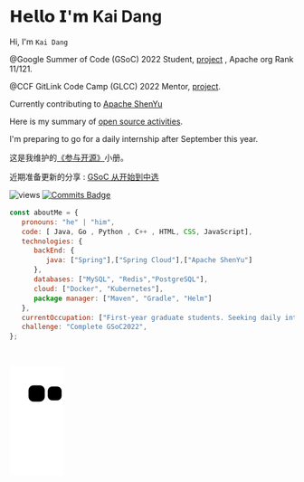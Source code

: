 # 𝗛𝗲𝗹𝗹𝗼 𝗜'𝗺 Kai Dang

Hi, I'm `Kai Dang`

@Google Summer of Code (GSoC) 2022 Student, [project](https://summerofcode.withgoogle.com/programs/2022/projects/wWJCM4HI) , Apache org Rank 11/121.

@CCF GitLink Code Camp (GLCC) 2022 Mentor, [project](https://www.gitlink.org.cn/glcc/subjects/detail/84).



Currently contributing to [Apache ShenYu](https://github.com/apache/incubator-shenyu)
<!-- 
Welcome to this [community](https://bbs.gsoc.com.cn/) for beginners of open source. -->
<!-- 

Welcome to subscribe to my newsletter： [Fowever Free](https://erdengk.zhubai.love/). -->

Here is my summary of [open source activities](https://erdengk.github.io/gsoc-analyse/cn/activity/).



I'm preparing to go for a daily internship after September this year. 

这是我维护的[《参与开源》](https://erdengk.github.io/gsoc-analyse/)小册。

近期准备更新的分享 : [GSoC 从开始到中选](http://erdengk.top/archives/gsoc-cong-kai-shi-dao-zhong-xuan)

![views](https://komarev.com/ghpvc/?username=erdengk&color=blue) [![Commits Badge](https://badges.pufler.dev/commits/monthly/erdengk)](https://badges.pufler.dev)




<!-- ## Technology Stack

![Java](https://img.shields.io/badge/-Java-red?style=flat-square&logo=Java&logoColor=white)
![python](https://img.shields.io/badge/-Python-blue?style=flat-square&logo=python&logoColor=white)
![HTML5](https://img.shields.io/badge/-HTML5-%23E44D27?style=flat-square&logo=html5&logoColor=ffffff)
![CSS3](https://img.shields.io/badge/-CSS3-%231572B6?style=flat-square&logo=css3)

![Spring](https://img.shields.io/badge/-Spring-green?style=flat-square&logo=Spring&logoColor=white)
![Apache RocketMQ](https://img.shields.io/badge/-RocketMQ-important?style=flat-square&logo=Apache-RocketMQ&logoColor=white)


![MySQL](https://img.shields.io/badge/-MySQL-informational?style=flat-square&logo=mysql&logoColor=white)
![Redis](https://img.shields.io/badge/-Redis-%23F05032?style=flat-square&logo=redis&logoColor=white)

![Apache Maven](https://img.shields.io/badge/-Maven-orange?style=flat-square&logo=Apache-Maven)
![Gradle](https://img.shields.io/badge/-Gradle-green?style=flat-square&logo=Gradle)
![Docker](https://img.shields.io/badge/-Docker-black?style=flat-square&logo=docker)
![Kubernetes](https://img.shields.io/badge/-Kubernetes-%232088FF?style=flat-square&logo=Kubernetes&logoColor=ffffff)
![Helm](https://img.shields.io/badge/-Helm-%2338b2ac?style=flat-square&logo=Helm&logoColor=ffffff)


![Linux](https://img.shields.io/badge/-Linux-%23FCC624?style=flat-square&logo=linux&logoColor=%23ffffff)
![Git](https://img.shields.io/badge/-Git-%23F05032?style=flat-square&logo=git&logoColor=%23ffffff)
![GitLab](https://img.shields.io/badge/-GitLab-FCA121?style=flat-square&logo=gitlab)
![Nginx](https://img.shields.io/badge/-Nginx-%23269539?style=flat-square&logo=nginx&logoColor=ffffff)

 -->
```js
const aboutMe = {
   pronouns: "he" | "him",
   code: [ Java, Go , Python , C++ , HTML, CSS, JavaScript],
   technologies: {
      backEnd: {
         java: ["Spring"],["Spring Cloud"],["Apache ShenYu"]
      },
      databases: ["MySQL", "Redis","PostgreSQL"],
      cloud: ["Docker", "Kubernetes"],
      package manager: ["Maven", "Gradle", "Helm"]
   },
   currentOccupation: ["First-year graduate students. Seeking daily internships"],
   challenge: "Complete GSoC2022",
};
```


<!-- ## 📫 Reach me
[![Github Badge](https://img.shields.io/badge/-Github-24292e?style=flat&logo=github&logoColor=white&link=)](https://github.com/erdengk) 
[![Gmail Badge](https://img.shields.io/badge/-Gmail-c14438?style=flat-square&logo=Gmail&logoColor=white&link=mailto:wanenngdek@gmail.com)](mailto:wanenngdek@gmail.com) -->


<!-- <a align="right">
<img src="https://github-readme-stats.vercel.app/api?username=erdengk&show_icons=true&theme=tokyonight" alt="my github stats" width="420"/>&nbsp;
</a> -->
<!-- 
<a align="center" href="">
<p align="center">
<img src="https://github-readme-stats.vercel.app/api?username=erdengk&show_icons=true&theme=tokyonight" alt="my github stats" width="420"/>&nbsp;
  <img src="https://github-readme-stats.vercel.app/api/top-langs/?username=erdengk&layout=compact&theme=tokyonight" alt="languages" height="165">
</p>
 -->

<br>

<!-- ![Metrics](https://metrics.lecoq.io/erdengk?template=classic&isocalendar=1&languages=1&introduction=1&stars=1&people=1&followup=1&lines=1&isocalendar.duration=half-year&languages.limit=8&languages.sections=most-used&languages.colors=github&languages.threshold=0%25&languages.indepth=false&languages.categories=markup%2C%20programming&languages.recent.categories=markup%2C%20programming&languages.recent.load=300&languages.recent.days=14&introduction.title=true&stars.limit=4&people.limit=24&people.size=28&people.types=followers%2C%20following&people.identicons=false&people.shuffle=false&followup.sections=repositories&config.timezone=Asia%2FShanghai) -->

<!-- 
![](./profile-3d-contrib/profile-gitblock.svg)


_contribution snake generated with [Platane/snk](https://github.com/Platane/snk)_


 -->

![github contribution grid snake animation](https://raw.githubusercontent.com/erdengk/erdengk/output/github-contribution-grid-snake.svg)



